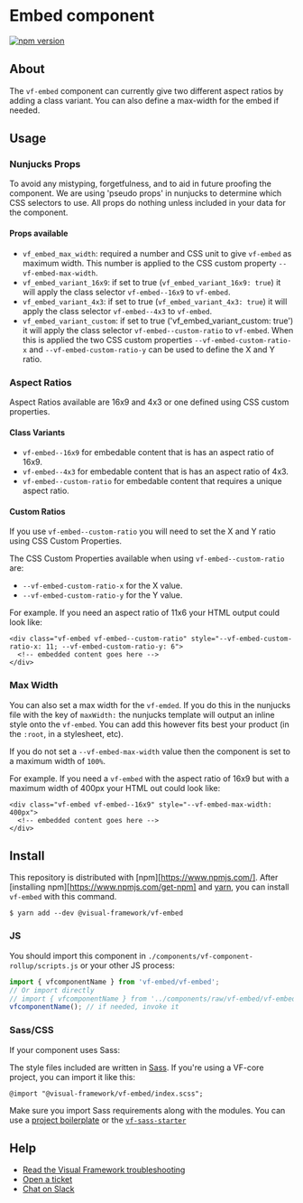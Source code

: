 # Embed component

[![npm version](https://badge.fury.io/js/%40visual-framework%2Fvf-embed.svg)](https://badge.fury.io/js/%40visual-framework%2Fvf-embed)

## About

The `vf-embed` component can currently give two different aspect ratios by adding a class variant. You can also define a max-width for the embed if needed.

## Usage

### Nunjucks Props

To avoid any mistyping, forgetfulness, and to aid in future proofing the component. We are using 'pseudo props' in nunjucks to determine which CSS selectors to use. All props do nothing unless included in your data for the component.

#### Props available

- `vf_embed_max_width`: required a number and CSS unit to give `vf-embed` as maximum width. This number is applied to the CSS custom property `--vf-embed-max-width`.
- `vf_embed_variant_16x9`: if set to true (`vf_embed_variant_16x9: true`) it will apply the class selector `vf-embed--16x9` to `vf-embed`.
- `vf_embed_variant_4x3`: if set to true (`vf_embed_variant_4x3: true`) it will apply the class selector `vf-embed--4x3` to `vf-embed`.
- `vf_embed_variant_custom`: if set to true ('vf_embed_variant_custom: true') it will apply the class selector `vf-embed--custom-ratio` to `vf-embed`. When this is applied the two CSS custom properties `--vf-embed-custom-ratio-x` and `--vf-embed-custom-ratio-y` can be used to define the X and Y ratio.

### Aspect Ratios

Aspect Ratios available are 16x9 and 4x3 or one defined using CSS custom properties.

#### Class Variants

- `vf-embed--16x9` for embedable content that is has an aspect ratio of 16x9.
- `vf-embed--4x3` for embedable content that is has an aspect ratio of 4x3.
- `vf-embed--custom-ratio` for embedable content that requires a unique aspect ratio.

#### Custom Ratios

If you use `vf-embed--custom-ratio` you will need to set the X and Y ratio using CSS Custom Properties.

The CSS Custom Properties available when using `vf-embed--custom-ratio` are:

- `--vf-embed-custom-ratio-x` for the X value.
- `--vf-embed-custom-ratio-y` for the Y value.

For example. If you need an aspect ratio of 11x6 your HTML output could look like:

```
<div class="vf-embed vf-embed--custom-ratio" style="--vf-embed-custom-ratio-x: 11; --vf-embed-custom-ratio-y: 6">
  <!-- embedded content goes here -->
</div>
```

### Max Width

You can also set a max width for the `vf-emded`. If you do this in the nunjucks file with the key of `maxWidth:` the nunjucks template will output an inline style onto the `vf-embed`. You can add this however fits best your product (in the `:root`, in a stylesheet, etc).

If you do not set a `--vf-embed-max-width` value then the component is set to a maximum width of `100%`.

For example. If you need a `vf-embed` with the aspect ratio of 16x9 but with a maximum width of 400px your HTML out could look like:

```
<div class="vf-embed vf-embed--16x9" style="--vf-embed-max-width: 400px">
  <!-- embedded content goes here -->
</div>
```

## Install

This repository is distributed with [npm][https://www.npmjs.com/]. After [installing npm][https://www.npmjs.com/get-npm] and [yarn](https://classic.yarnpkg.com/en/docs/install), you can install `vf-embed` with this command.

```
$ yarn add --dev @visual-framework/vf-embed
```

### JS

You should import this component in `./components/vf-component-rollup/scripts.js` or your other JS process:

```js
import { vfcomponentName } from 'vf-embed/vf-embed';
// Or import directly
// import { vfcomponentName } from '../components/raw/vf-embed/vf-embed.js';
vfcomponentName(); // if needed, invoke it
```

### Sass/CSS

If your component uses Sass:

The style files included are written in [Sass](https://sass-lang.com/). If you're using a VF-core project, you can import it like this:

```
@import "@visual-framework/vf-embed/index.scss";
```

Make sure you import Sass requirements along with the modules. You can use a [project boilerplate](https://stable.visual-framework.dev/building/) or the [`vf-sass-starter`](https://stable.visual-framework.dev/components/vf-sass-starter/)

## Help

- [Read the Visual Framework troubleshooting](https://stable.visual-framework.dev/troubleshooting/)
- [Open a ticket](https://github.com/visual-framework/vf-core/issues)
- [Chat on Slack](https://join.slack.com/t/visual-framework/shared_invite/enQtNDAxNzY0NDg4NTY0LWFhMjEwNGY3ZTk3NWYxNWVjOWQ1ZWE4YjViZmY1YjBkMDQxMTNlNjQ0N2ZiMTQ1ZTZiMGM4NjU5Y2E0MjM3ZGQ)
